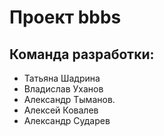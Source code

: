 # Проект bbbs

## Команда разработки:
* Татьяна Шадрина
* Владислав Уханов
* Александр Тыманов.
* Алексей Ковалев
* Александр Сударев
